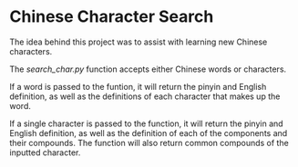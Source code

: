 # Chinese Character Search

The idea behind this project was to assist with learning new Chinese characters.

The *search_char.py* function accepts either Chinese words or characters.

If a word is passed to the funtion, it will return the pinyin and English definition, as well as the definitions of each character that makes up the word.

If a single character is passed to the function, it will return the pinyin and English definition, as well as the definition of each of the components and their compounds. The function will also return common compounds of the inputted character. 
